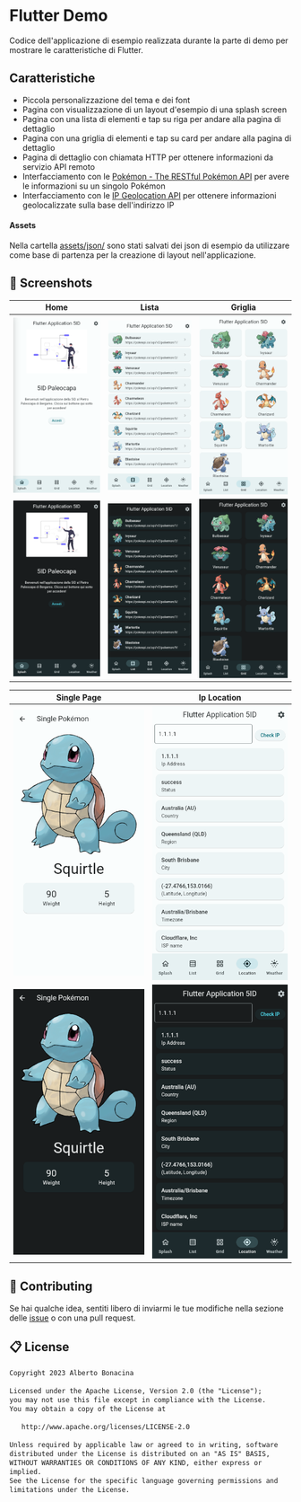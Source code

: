 # Flutter Demo

Codice dell'applicazione di esempio realizzata durante la parte di demo per mostrare le caratteristiche di Flutter.

## Caratteristiche

* Piccola personalizzazione del tema e dei font
* Pagina con visualizzazione di un layout d'esempio di una splash screen
* Pagina con una lista di elementi e tap su riga per andare alla pagina di dettaglio
* Pagina con una griglia di elementi e tap su card per andare alla pagina di dettaglio
* Pagina di dettaglio con chiamata HTTP per ottenere informazioni da servizio API remoto
* Interfacciamento con le [Pokémon - The RESTful Pokémon API](https://pokeapi.co/) per avere le informazioni su un singolo Pokémon
* Interfacciamento con le [IP Geolocation API](https://ip-api.com/) per ottenere informazioni geolocalizzate sulla base dell'indirizzo IP

#### Assets

Nella cartella [assets/json/](assets/json/) sono stati salvati dei json di esempio da utilizzare come base di partenza per la creazione di layout nell'applicazione.

## 📱 Screenshots

| Home                                      | Lista                                   | Griglia                                 |
| ----------------------------------------- | --------------------------------------- | --------------------------------------- |
| <img src="screenshots/splash-light.png"/> | <img src="screenshots/list-light.png"/> | <img src="screenshots/grid-light.png"/> |
| <img src="screenshots/splash-dark.png"/>  | <img src="screenshots/list-dark.png"/>  | <img src="screenshots/grid-dark.png"/>  |

| Single Page                               | Ip Location                                    |
| ----------------------------------------- | ---------------------------------------------- |
| <img src="screenshots/single-light.png"/> | <img src="screenshots/ip-location-light.png"/> |
| <img src="screenshots/single-dark.png"/>  | <img src="screenshots/ip-location-dark.png"/>  |

## 💎 Contributing

Se hai qualche idea, sentiti libero di inviarmi le tue modifiche nella sezione delle [issue](https://github.com/polilluminato/presentazione-flutter-paleocapa-2023/issues) o con una pull request.

## 📋 License

```
Copyright 2023 Alberto Bonacina

Licensed under the Apache License, Version 2.0 (the "License");
you may not use this file except in compliance with the License.
You may obtain a copy of the License at

   http://www.apache.org/licenses/LICENSE-2.0

Unless required by applicable law or agreed to in writing, software
distributed under the License is distributed on an "AS IS" BASIS,
WITHOUT WARRANTIES OR CONDITIONS OF ANY KIND, either express or implied.
See the License for the specific language governing permissions and
limitations under the License.
```
